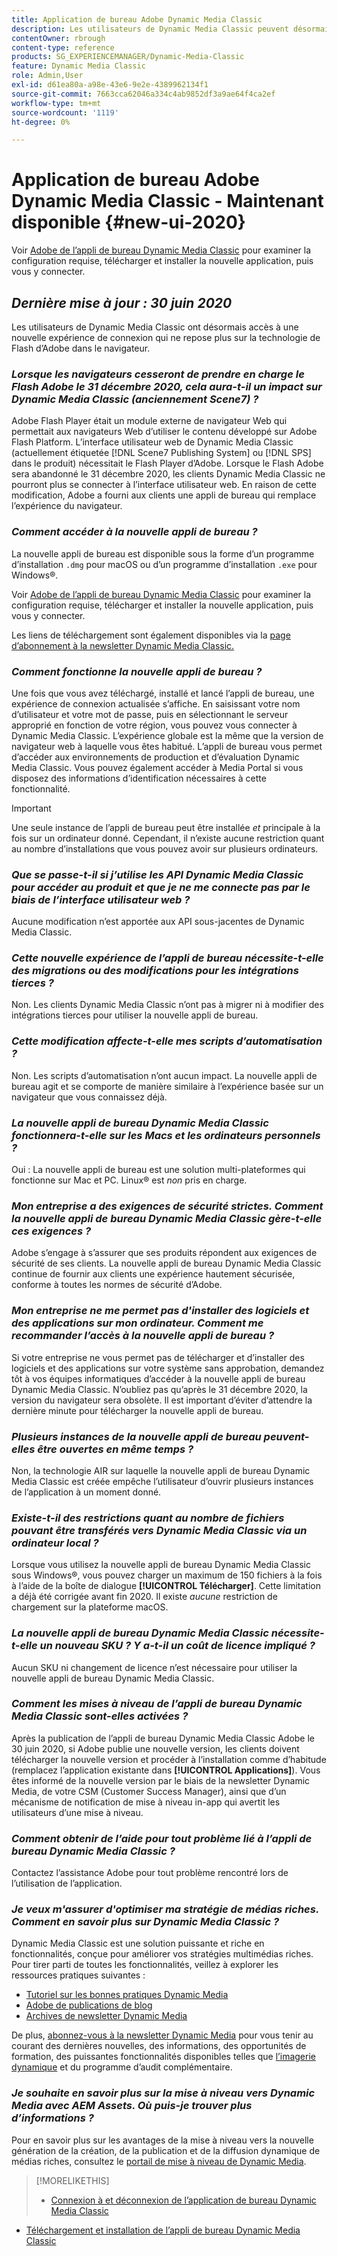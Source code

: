 ```yaml
---
title: Application de bureau Adobe Dynamic Media Classic
description: Les utilisateurs de Dynamic Media Classic peuvent désormais effectuer une actualisation complète de l’interface utilisateur. L’expérience fournit une connexion mise à jour avec des liens vers des ressources précieuses. De plus, cette mise à jour ne repose plus sur la technologie de Flash d’Adobe dans le navigateur.
contentOwner: rbrough
content-type: reference
products: SG_EXPERIENCEMANAGER/Dynamic-Media-Classic
feature: Dynamic Media Classic
role: Admin,User
exl-id: d61ea80a-a98e-43e6-9e2e-4389962134f1
source-git-commit: 7663cca62046a334c4ab9852df3a9ae64f4ca2ef
workflow-type: tm+mt
source-wordcount: '1119'
ht-degree: 0%

---
```


# Application de bureau Adobe Dynamic Media Classic - Maintenant disponible {#new-ui-2020}

Voir [Adobe de l’appli de bureau Dynamic Media Classic](/help/dynamic-media-classic-desktop-app.md) pour examiner la configuration requise, télécharger et installer la nouvelle application, puis vous y connecter.

## _Dernière mise à jour : 30 juin 2020_

Les utilisateurs de Dynamic Media Classic ont désormais accès à une nouvelle expérience de connexion qui ne repose plus sur la technologie de Flash d’Adobe dans le navigateur.

### **_Lorsque les navigateurs cesseront de prendre en charge le Flash Adobe le 31 décembre 2020, cela aura-t-il un impact sur Dynamic Media Classic (anciennement Scene7) ?_**

Adobe Flash Player était un module externe de navigateur Web qui permettait aux navigateurs Web d’utiliser le contenu développé sur Adobe Flash Platform. L’interface utilisateur web de Dynamic Media Classic (actuellement étiquetée [!DNL Scene7 Publishing System] ou [!DNL SPS] dans le produit) nécessitait le Flash Player d’Adobe. Lorsque le Flash Adobe sera abandonné le 31 décembre 2020, les clients Dynamic Media Classic ne pourront plus se connecter à l’interface utilisateur web. En raison de cette modification, Adobe a fourni aux clients une appli de bureau qui remplace l’expérience du navigateur.

### **_Comment accéder à la nouvelle appli de bureau ?_**

La nouvelle appli de bureau est disponible sous la forme d’un programme d’installation `.dmg` pour macOS ou d’un programme d’installation `.exe` pour Windows®.

Voir [Adobe de l’appli de bureau Dynamic Media Classic](/help/dynamic-media-classic-desktop-app.md) pour examiner la configuration requise, télécharger et installer la nouvelle application, puis vous y connecter.

Les liens de téléchargement sont également disponibles via la [page d’abonnement à la newsletter Dynamic Media Classic.](https://www.adobe.com/subscription/dynamic-media-newsletter.html)

### **_Comment fonctionne la nouvelle appli de bureau ?_**

Une fois que vous avez téléchargé, installé et lancé l’appli de bureau, une expérience de connexion actualisée s’affiche. En saisissant votre nom d’utilisateur et votre mot de passe, puis en sélectionnant le serveur approprié en fonction de votre région, vous pouvez vous connecter à Dynamic Media Classic. L’expérience globale est la même que la version de navigateur web à laquelle vous êtes habitué. L’appli de bureau vous permet d’accéder aux environnements de production et d’évaluation Dynamic Media Classic. Vous pouvez également accéder à Media Portal si vous disposez des informations d’identification nécessaires à cette fonctionnalité.

>[!IMPORTANT]
>
>Une seule instance de l’appli de bureau peut être installée *et* principale à la fois sur un ordinateur donné. Cependant, il n’existe aucune restriction quant au nombre d’installations que vous pouvez avoir sur plusieurs ordinateurs.

### **_Que se passe-t-il si j’utilise les API Dynamic Media Classic pour accéder au produit et que je ne me connecte pas par le biais de l’interface utilisateur web ?_**

Aucune modification n’est apportée aux API sous-jacentes de Dynamic Media Classic.

### **_Cette nouvelle expérience de l’appli de bureau nécessite-t-elle des migrations ou des modifications pour les intégrations tierces ?_**

Non. Les clients Dynamic Media Classic n’ont pas à migrer ni à modifier des intégrations tierces pour utiliser la nouvelle appli de bureau.

### **_Cette modification affecte-t-elle mes scripts d’automatisation ?_**

Non. Les scripts d’automatisation n’ont aucun impact. La nouvelle appli de bureau agit et se comporte de manière similaire à l’expérience basée sur un navigateur que vous connaissez déjà.

### **_La nouvelle appli de bureau Dynamic Media Classic fonctionnera-t-elle sur les Macs et les ordinateurs personnels ?_**

Oui : La nouvelle appli de bureau est une solution multi-plateformes qui fonctionne sur Mac et PC. Linux® est *non* pris en charge.

### **_Mon entreprise a des exigences de sécurité strictes. Comment la nouvelle appli de bureau Dynamic Media Classic gère-t-elle ces exigences ?_**

Adobe s’engage à s’assurer que ses produits répondent aux exigences de sécurité de ses clients. La nouvelle appli de bureau Dynamic Media Classic continue de fournir aux clients une expérience hautement sécurisée, conforme à toutes les normes de sécurité d’Adobe.

### **_Mon entreprise ne me permet pas d&#39;installer des logiciels et des applications sur mon ordinateur. Comment me recommander l’accès à la nouvelle appli de bureau ?_**

Si votre entreprise ne vous permet pas de télécharger et d’installer des logiciels et des applications sur votre système sans approbation, demandez tôt à vos équipes informatiques d’accéder à la nouvelle appli de bureau Dynamic Media Classic. N’oubliez pas qu’après le 31 décembre 2020, la version du navigateur sera obsolète. Il est important d’éviter d’attendre la dernière minute pour télécharger la nouvelle appli de bureau.

### **_Plusieurs instances de la nouvelle appli de bureau peuvent-elles être ouvertes en même temps ?_**

Non, la technologie AIR sur laquelle la nouvelle appli de bureau Dynamic Media Classic est créée empêche l’utilisateur d’ouvrir plusieurs instances de l’application à un moment donné.

### **_Existe-t-il des restrictions quant au nombre de fichiers pouvant être transférés vers Dynamic Media Classic via un ordinateur local ?_**

Lorsque vous utilisez la nouvelle appli de bureau Dynamic Media Classic sous Windows®, vous pouvez charger un maximum de 150 fichiers à la fois à l’aide de la boîte de dialogue **[!UICONTROL Télécharger]**. Cette limitation a déjà été corrigée avant fin 2020. Il existe *aucune* restriction de chargement sur la plateforme macOS.

### **_La nouvelle appli de bureau Dynamic Media Classic nécessite-t-elle un nouveau SKU ? Y a-t-il un coût de licence impliqué ?_**

Aucun SKU ni changement de licence n’est nécessaire pour utiliser la nouvelle appli de bureau Dynamic Media Classic.

### **_Comment les mises à niveau de l’appli de bureau Dynamic Media Classic sont-elles activées ?_**

Après la publication de l’appli de bureau Dynamic Media Classic Adobe le 30 juin 2020, si Adobe publie une nouvelle version, les clients doivent télécharger la nouvelle version et procéder à l’installation comme d’habitude (remplacez l’application existante dans **[!UICONTROL Applications]**). Vous êtes informé de la nouvelle version par le biais de la newsletter Dynamic Media, de votre CSM (Customer Success Manager), ainsi que d’un mécanisme de notification de mise à niveau in-app qui avertit les utilisateurs d’une mise à niveau.

### **_Comment obtenir de l’aide pour tout problème lié à l’appli de bureau Dynamic Media Classic ?_**

Contactez l’assistance Adobe pour tout problème rencontré lors de l’utilisation de l’application.

### **_Je veux m&#39;assurer d&#39;optimiser ma stratégie de médias riches. Comment en savoir plus sur Dynamic Media Classic ?_**

Dynamic Media Classic est une solution puissante et riche en fonctionnalités, conçue pour améliorer vos stratégies multimédias riches. Pour tirer parti de toutes les fonctionnalités, veillez à explorer les ressources pratiques suivantes :

* [Tutoriel sur les bonnes pratiques Dynamic Media](https://experienceleague.adobe.com/docs/experience-manager-learn/dynamic-media-classic-tutorial/overview.html)
* [Adobe de publications de blog](https://blog.adobe.com/)<!-- (https://blog.adobe.com/tag/dynamic-media/) -->
* [Archives de newsletter Dynamic Media](https://experienceleague.adobe.com/docs/dynamic-media-classic/using/dynamic-media-newsletter.html)

De plus, [abonnez-vous à la newsletter Dynamic Media](https://www.adobe.com/subscription/dynamic-media-newsletter.html) pour vous tenir au courant des dernières nouvelles, des informations, des opportunités de formation, des puissantes fonctionnalités disponibles telles que [l’imagerie dynamique](https://experienceleague.adobe.com/docs/experience-manager-65/assets/dynamic/imaging-faq.html#dynamic) et du programme d’audit complémentaire.

### **_Je souhaite en savoir plus sur la mise à niveau vers Dynamic Media avec AEM Assets. Où puis-je trouver plus d’informations ?_**

Pour en savoir plus sur les avantages de la mise à niveau vers la nouvelle génération de la création, de la publication et de la diffusion dynamique de médias riches, consultez le [portail de mise à niveau de Dynamic Media](https://exploreadobe.com/dynamic-media-upgrade/).

>[!MORELIKETHIS]
>
>* [Connexion à et déconnexion de l’application de bureau Dynamic Media Classic](/help/signing-out.md)
* [Téléchargement et installation de l’appli de bureau Dynamic Media Classic](/help/dynamic-media-classic-desktop-app.md)



<!-- SAVE - OLD LINK TO BEST PRACTICES GUIDE IN PDF https://www.adobe.com/content/dam/www/us/en/marketing/experience-manager-assets/dynamic-media/adobe-dynamic-media-classic-best-practices-guide.pdf -->
